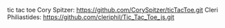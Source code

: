 tic tac toe
Cory Spitzer: https://github.com/CorySpitzer/ticTacToe.git
Cleri Philiastides: https://github.com/cleriphil/Tic_Tac_Toe_js.git
